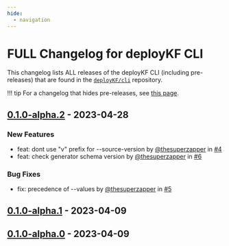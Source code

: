 ```yaml
---
hide:
  - navigation
---
```


# FULL Changelog for deployKF CLI

This changelog lists ALL releases of the deployKF CLI (including pre-releases) that are found in the [`deployKF/cli`](https://github.com/deployKF/cli/releases) repository.

!!! tip
    For a changelog that hides pre-releases, see [this page](../changelog-deploykf-cli).

## [0.1.0-alpha.2](https://github.com/deployKF/cli/releases/tag/v0.1.0-alpha.2) - 2023-04-28

### New Features
* feat: dont use "v" prefix for --source-version by [@thesuperzapper](https://github.com/thesuperzapper) in [#4](https://github.com/deployKF/cli/pull/4)
* feat: check generator schema version by [@thesuperzapper](https://github.com/thesuperzapper) in [#6](https://github.com/deployKF/cli/pull/6)

### Bug Fixes
* fix: precedence of --values by [@thesuperzapper](https://github.com/thesuperzapper) in [#5](https://github.com/deployKF/cli/pull/5)


## [0.1.0-alpha.1](https://github.com/deployKF/cli/releases/tag/v0.1.0-alpha.1) - 2023-04-09


## [0.1.0-alpha.0](https://github.com/deployKF/cli/releases/tag/v0.1.0-alpha.0) - 2023-04-09

